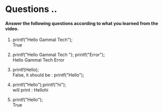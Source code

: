 # Questions ..

#### Answer the following questions according to what you learned from the video.

1. printf("Hello Gammal Tech");  
   True

2. printf("Hello Gammal Tech "); printf("Error");  
   Hello Gammal Tech Error

3. printf(Hello);  
   False, it should be : printf("Hello");

4. printf("Hello");printf("hi");  
   will print : Hellohi

5. printf("Hello");  
   True
